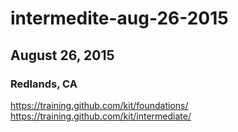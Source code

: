 # intermedite-aug-26-2015
## August 26, 2015
### Redlands, CA

https://training.github.com/kit/foundations/
https://training.github.com/kit/intermediate/
